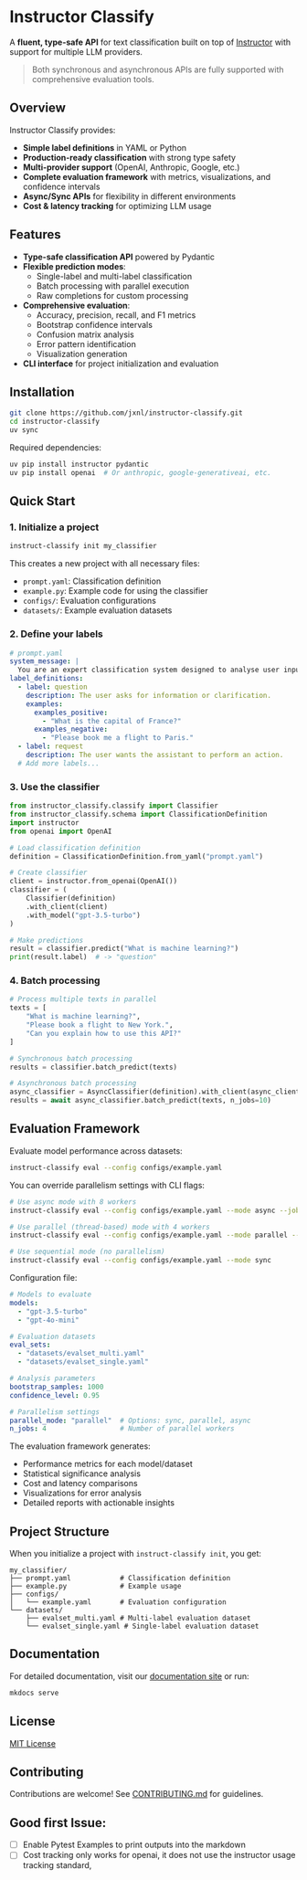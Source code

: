 # Instructor Classify

A **fluent, type-safe API** for text classification built on top of [Instructor](https://github.com/jxnl/instructor/) with support for multiple LLM providers.

> Both synchronous and asynchronous APIs are fully supported with comprehensive evaluation tools.

## Overview

Instructor Classify provides:

- **Simple label definitions** in YAML or Python
- **Production-ready classification** with strong type safety
- **Multi-provider support** (OpenAI, Anthropic, Google, etc.)
- **Complete evaluation framework** with metrics, visualizations, and confidence intervals
- **Async/Sync APIs** for flexibility in different environments
- **Cost & latency tracking** for optimizing LLM usage

## Features

- **Type-safe classification API** powered by Pydantic
- **Flexible prediction modes**:
  - Single-label and multi-label classification
  - Batch processing with parallel execution
  - Raw completions for custom processing
- **Comprehensive evaluation**:
  - Accuracy, precision, recall, and F1 metrics
  - Bootstrap confidence intervals
  - Confusion matrix analysis
  - Error pattern identification
  - Visualization generation
- **CLI interface** for project initialization and evaluation

## Installation

```bash
git clone https://github.com/jxnl/instructor-classify.git
cd instructor-classify
uv sync
```

Required dependencies:
```bash
uv pip install instructor pydantic
uv pip install openai  # Or anthropic, google-generativeai, etc.
```

## Quick Start

### 1. Initialize a project

```bash
instruct-classify init my_classifier
```

This creates a new project with all necessary files:
- `prompt.yaml`: Classification definition
- `example.py`: Example code for using the classifier
- `configs/`: Evaluation configurations
- `datasets/`: Example evaluation datasets

### 2. Define your labels

```yaml
# prompt.yaml
system_message: |
  You are an expert classification system designed to analyse user inputs.
label_definitions:
  - label: question
    description: The user asks for information or clarification.
    examples:
      examples_positive:
        - "What is the capital of France?"
      examples_negative:
        - "Please book me a flight to Paris."
  - label: request
    description: The user wants the assistant to perform an action.
  # Add more labels...
```

### 3. Use the classifier

```python
from instructor_classify.classify import Classifier
from instructor_classify.schema import ClassificationDefinition
import instructor
from openai import OpenAI

# Load classification definition
definition = ClassificationDefinition.from_yaml("prompt.yaml")

# Create classifier
client = instructor.from_openai(OpenAI())
classifier = (
    Classifier(definition)
    .with_client(client)
    .with_model("gpt-3.5-turbo")
)

# Make predictions
result = classifier.predict("What is machine learning?")
print(result.label)  # -> "question"
```

### 4. Batch processing

```python
# Process multiple texts in parallel
texts = [
    "What is machine learning?",
    "Please book a flight to New York.",
    "Can you explain how to use this API?"
]

# Synchronous batch processing
results = classifier.batch_predict(texts)

# Asynchronous batch processing
async_classifier = AsyncClassifier(definition).with_client(async_client).with_model("gpt-4o")
results = await async_classifier.batch_predict(texts, n_jobs=10)
```

## Evaluation Framework

Evaluate model performance across datasets:

```bash
instruct-classify eval --config configs/example.yaml
```

You can override parallelism settings with CLI flags:
```bash
# Use async mode with 8 workers
instruct-classify eval --config configs/example.yaml --mode async --jobs 8

# Use parallel (thread-based) mode with 4 workers
instruct-classify eval --config configs/example.yaml --mode parallel --jobs 4

# Use sequential mode (no parallelism)
instruct-classify eval --config configs/example.yaml --mode sync
```

Configuration file:
```yaml
# Models to evaluate
models:
  - "gpt-3.5-turbo"
  - "gpt-4o-mini"

# Evaluation datasets
eval_sets:
  - "datasets/evalset_multi.yaml"
  - "datasets/evalset_single.yaml"

# Analysis parameters
bootstrap_samples: 1000
confidence_level: 0.95

# Parallelism settings
parallel_mode: "parallel"  # Options: sync, parallel, async
n_jobs: 4                  # Number of parallel workers
```

The evaluation framework generates:
- Performance metrics for each model/dataset
- Statistical significance analysis
- Cost and latency comparisons
- Visualizations for error analysis
- Detailed reports with actionable insights

## Project Structure

When you initialize a project with `instruct-classify init`, you get:

```
my_classifier/
├── prompt.yaml            # Classification definition
├── example.py             # Example usage
├── configs/
│   └── example.yaml       # Evaluation configuration
└── datasets/
    ├── evalset_multi.yaml # Multi-label evaluation dataset
    └── evalset_single.yaml # Single-label evaluation dataset
```

## Documentation

For detailed documentation, visit our [documentation site](https://github.com/jxnl/instructor-classify/docs) or run:

```bash
mkdocs serve
```

## License

[MIT License](LICENSE)

## Contributing

Contributions are welcome! See [CONTRIBUTING.md](CONTRIBUTING.md) for guidelines.

## Good first Issue:

- [ ] Enable Pytest Examples to print outputs into the markdown
- [ ] Cost tracking only works for openai, it does not use the instructor usage tracking standard, 